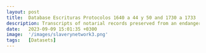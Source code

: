 ```yaml
---
layout: post
title:  Database Escrituras Protocolos 1640 a 44 y 50 and 1730 a 1733
description: Transcripts of notarial records preserved from an endangered colonial archive that documents pawnship practices involving enslaved people in Havana, Cuba during the 17th and 18th centuries. 
date:   2023-09-09 15:01:35 +0300
image:  '/images/slaverynetwork3.png'
tags:   [Datasets]
---
```


